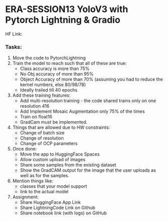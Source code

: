 # ERA-SESSION13 YoloV3 with Pytorch Lightning & Gradio

HF Link:

### Tasks:
1. Move the code to PytorchLightning
2. Train the model to reach such that all of these are true:
    - Class accuracy is more than 75%
    - No Obj accuracy of more than 95%
    - Object Accuracy of more than 70% (assuming you had to reduce the kernel numbers, else 80/98/78)
    - Ideally trailed till 40 epochs
3. Add these training features:
    - Add multi-resolution training - the code shared trains only on one resolution 416
    - Add Implement Mosaic Augmentation only 75% of the times
    - Train on float16
    - GradCam must be implemented.
4. Things that are allowed due to HW constraints:
    - Change of batch size
    - Change of resolution
    - Change of OCP parameters
5. Once done:
    - Move the app to HuggingFace Spaces
    - Allow custom upload of images
    - Share some samples from the existing dataset
    - Show the GradCAM output for the image that the user uploads as well as for the samples.
6. Mention things like:
    - classes that your model support
    - link to the actual model
7. Assignment:
    - Share HuggingFace App Link
    - Share LightningCode Link on Github
    - Share notebook link (with logs) on GitHub
